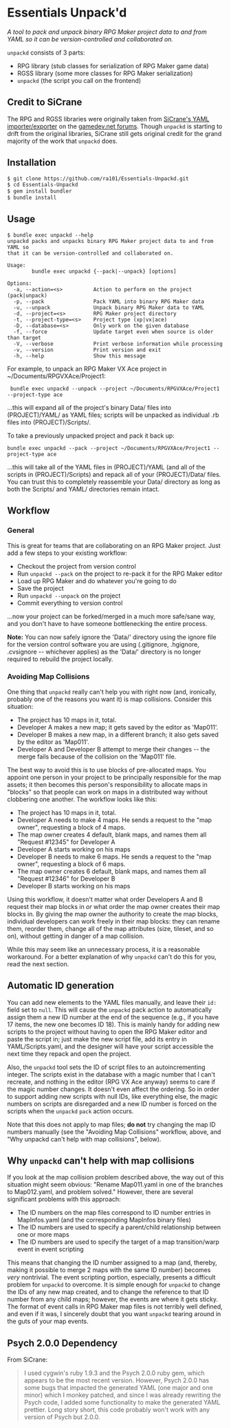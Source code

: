 # Essentials Unpack'd
_A tool to pack and unpack binary RPG Maker project data to and from YAML so it can be version-controlled and collaborated on._

`unpackd` consists of 3 parts:

* RPG library (stub classes for serialization of RPG Maker game data)
* RGSS library (some more classes for RPG Maker serialization)
* `unpackd` (the script you call on the frontend)

## Credit to SiCrane
The RPG and RGSS libraries were originally taken from [SiCrane's YAML importer/exporter](http://www.gamedev.net/topic/646333-rpg-maker-vx-ace-data-conversion-utility/) on the [gamedev.net forums](http://www.gamedev.net/index). Though `unpackd` is starting to drift from the original libraries, SiCrane still gets original credit for the grand majority of the work that `unpackd` does.

## Installation


```sh
$ git clone https://github.com/ra101/Essentials-Unpackd.git
$ cd Essentials-Unpackd
$ gem install bundler
$ bundle install
```

## Usage

```
$ bundle exec unpackd --help
unpackd packs and unpacks binary RPG Maker project data to and from YAML so
that it can be version-controlled and collaborated on.

Usage:
        bundle exec unpackd {--pack|--unpack} [options]

Options:
  -a, --action=<s>          Action to perform on the project (pack|unpack)
  -p, --pack                Pack YAML into binary RPG Maker data
  -u, --unpack              Unpack binary RPG Maker data to YAML
  -d, --project=<s>         RPG Maker project directory
  -t, --project-type=<s>    Project type (xp|vx|ace)
  -D, --database=<s>        Only work on the given database
  -f, --force               Update target even when source is older than target
  -V, --verbose             Print verbose information while processing
  -v, --version             Print version and exit
  -h, --help                Show this message
```

For example, to unpack an RPG Maker VX Ace project in ~/Documents/RPGVXAce/Project1:

```
 bundle exec unpackd --unpack --project ~/Documents/RPGVXAce/Project1 --project-type ace
```

...this will expand all of the project's binary Data/ files into (PROJECT)/YAML/ as YAML files; scripts will be unpacked as individual .rb files into (PROJECT)/Scripts/.

To take a previously unpacked project and pack it back up:

```
bundle exec unpackd --pack --project ~/Documents/RPGVXAce/Project1 --project-type ace
```

...this will take all of the YAML files in (PROJECT)/YAML (and all of the scripts in (PROJECT)/Scripts) and repack all of your (PROJECT)/Data/ files. You can trust this to completely reassemble your Data/ directory as long as both the Scripts/ and YAML/ directories remain intact.

## Workflow

### General

This is great for teams that are collaborating on an RPG Maker project. Just add a few steps to your existing workflow:

* Checkout the project from version control
* Run `unpackd --pack` on the project to re-pack it for the RPG Maker editor
* Load up RPG Maker and do whatever you're going to do
* Save the project
* Run `unpackd --unpack` on the project
* Commit everything to version control

...now your project can be forked/merged in a much more safe/sane way, and you don't have to have someone bottlenecking the entire process.

**Note:** You can now safely ignore the 'Data/' directory using the ignore file for the version control software you are using (.gitignore, .hgignore, .cvsignore -- whichever applies) as the 'Data/' directory is no longer required to rebuild the project locally.

### Avoiding Map Collisions

One thing that `unpackd` really can't help you with right now (and, ironically, probably one of the reasons you want it) is map collisions. Consider this situation:

* The project has 10 maps in it, total.
* Developer A makes a new map; it gets saved by the editor as 'Map011'.
* Developer B makes a new map, in a different branch; it also gets saved by the editor as 'Map011'.
* Developer A and Developer B attempt to merge their changes -- the merge fails because of the collision on the 'Map011' file.

The best way to avoid this is to use blocks of pre-allocated maps. You appoint one person in your project to be principally responsible for the map assets; it then becomes this person's responsibility to allocate maps in "blocks" so that people can work on maps in a distributed way without clobbering one another. The workflow looks like this:

* The project has 10 maps in it, total.
* Developer A needs to make 4 maps. He sends a request to the "map owner", requesting a block of 4 maps.
* The map owner creates 4 default, blank maps, and names them all "Request #12345" for Developer A
* Developer A starts working on his maps
* Developer B needs to make 6 maps. He sends a request to the "map owner", requesting a block of 6 maps.
* The map owner creates 6 default, blank maps, and names them all "Request #12346" for Developer B
* Developer B starts working on his maps

Using this workflow, it doesn't matter what order Developers A and B request their map blocks in _or_ what order the map owner creates their map blocks in. By giving the map owner the authority to create the map blocks, individual developers can work freely in their map blocks: they can rename them, reorder them, change all of the map attributes (size, tileset, and so on), without getting in danger of a map collision.

While this may seem like an unnecessary process, it is a reasonable workaround. For a better explanation of why `unpackd` can't do this for you, read the next section.

## Automatic ID generation

You can add new elements to the YAML files manually, and leave their `id:` field set to `null`. This will cause the `unpackd` pack action to automatically assign them a new ID number at the end of the sequence (e.g., if you have 17 items, the new one becomes ID 18). This is mainly handy for adding new scripts to the project without having to open the RPG Maker editor and paste the script in; just make the new script file, add its entry in YAML/Scripts.yaml, and the designer will have your script accessible the next time they repack and open the project.

Also, the `unpackd` tool sets the ID of script files to an autoincrementing integer. The scripts exist in the database with a magic number that I can't recreate, and nothing in the editor (RPG VX Ace anyway) seems to care if the magic number changes. It doesn't even affect the ordering. So in order to support adding new scripts with null IDs, like everything else, the magic numbers on scripts are disregarded and a new ID number is forced on the scripts when the `unpackd` `pack` action occurs.

Note that this does not apply to map files; **do not** try changing the map ID numbers manually (see the "Avoiding Map Collisions" workflow, above, and "Why unpackd can't help with map collisions", below).

## Why `unpackd` can't help with map collisions

If you look at the map collision problem described above, the way out of this situation might seem obvious: "Rename Map011.yaml in one of the branches to Map012.yaml, and problem solved." However, there are several significant problems with this approach:

* The ID numbers on the map files correspond to ID number entries in MapInfos.yaml (and the corresponding MapInfos binary files)
* The ID numbers are used to specify a parent/child relationship between one or more maps
* The ID numbers are used to specify the target of a map transition/warp event in event scripting

This means that changing the ID number assigned to a map (and, thereby, making it possible to merge 2 maps with the same ID number) becomes _very_ nontrivial. The event scripting portion, especially, presents a difficult problem for `unpackd` to overcome. It is simple enough for `unpackd` to change the IDs of any new map created, and to change the reference to that ID number from any child maps; however, the events are where it gets sticky. The format of event calls in RPG Maker map files is not terribly well defined, and even if it was, I sincerely doubt that you want `unpackd` tearing around in the guts of your map events.


## Psych 2.0.0 Dependency

From SiCrane:

> I used cygwin's ruby 1.9.3 and the Psych 2.0.0 ruby gem, which appears to be the most recent version. However, Psych 2.0.0 has some bugs that impacted the generated YAML (one major and one minor) which I monkey patched, and since I was already rewriting the Psych code, I added some functionality to make the generated YAML prettier. Long story short, this code probably won't work with any version of Psych but 2.0.0.
